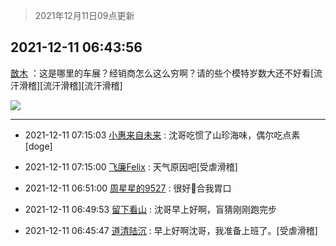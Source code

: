 > 2021年12月11日09点更新
<link rel="stylesheet" href="https://cdn.jsdelivr.net/gh/taotie6/sampleJSON@main/css/photo_show.css">
<meta name="referrer" content="no-referrer" />


 ## 2021-12-11 06:43:56 

 [㪚木](https://www.coolapk.com/feed/32045156?shareKey=YzVjZmI0YzJkN2NhNjFiM2RiMmM~) ：这是哪里的车展？经销商怎么这么穷啊？请的些个模特岁数大还不好看[流汗滑稽][流汗滑稽][流汗滑稽] 

<div class="album">
<img class="img-item" src="https://image.coolapk.com/feed/2021/1120/21/1081091_d2c38e5f_6153_563_650@378x378.gif" />
</div>

 ------- 

- 2021-12-11 07:15:03 [小惠来自未来](uid=847097) : 沈哥吃惯了山珍海味，偶尔吃点素[doge] 

- 2021-12-11 07:15:00 [飞廉Felix](uid=900024) : 天气原因吧[受虐滑稽] 

- 2021-12-11 06:51:00 [周星星的9527](uid=3295071) : 很好👀合我胃口 

- 2021-12-11 06:49:53 [留下看山](uid=1654131) : 沈哥早上好啊，盲猜刚刚跑完步 

- 2021-12-11 06:45:47 [道清陆沉](uid=889471) : 早上好啊沈哥，我准备上班了。[受虐滑稽] 

